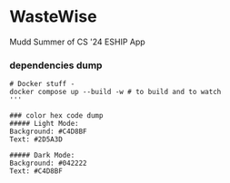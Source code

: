 # WasteWise
Mudd Summer of CS '24 ESHIP App

### dependencies dump
```
# Docker stuff - 
docker compose up --build -w # to build and to watch
'''

### color hex code dump
##### Light Mode:
Background: #C4D8BF
Text: #2D5A3D

##### Dark Mode:
Background: #042222
Text: #C4D8BF